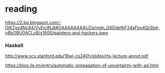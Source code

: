 # reading

https://2.bp.blogspot.com/-DiKZgs4Nc84/VyEjcINJkKI/AAAAAAAAUZg/mdn_G6DdefkF34aFbs4QrSbd-n8bOBU0ACLcB/s1600/painters-and-hackers.jpeg

### Haskell
http://www.scs.stanford.edu/16wi-cs240h/slides/rts-lecture-annot.pdf

https://blog.jle.im/entry/automatic-propagation-of-uncertainty-with-ad.html


